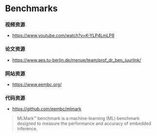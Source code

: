 # Benchmarks



### 视频资源

* https://www.youtube.com/watch?v=K-YLP4LmLP8

  

### 论文资源

* https://www.aes.tu-berlin.de/menue/team/prof_dr_ben_juurlink/



### 网站资源

* https://www.eembc.org/



### 代码资源

* https://github.com/eembc/mlmark  

>  MLMark™ benchmark is a machine-learning (ML) benchmark designed to measure the performance and accuracy of embedded inference.
